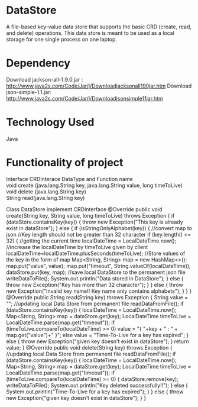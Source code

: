 # DataStore
A file-based key-value data store that supports the basic CRD (create, read, and delete) operations. This data store is meant to be used as a local storage for one single process on one laptop. 

# Dependency
Download jackson-all-1.9.0.jar : 
http://www.java2s.com/Code/Jar/j/Downloadjacksonall190jar.htm 
Download json-simple-1.1.jar:
http://www.java2s.com/Code/Jar/j/Downloadjsonsimple11jar.htm

# Technology Used
  Java
 
# Functionality of project

  Interface CRDInterace
    DataType and Function name	
    void	create (java.lang.String key, java.lang.String value, long timeToLive)	 
    void	delete (java.lang.String key)	 
    String	read(java.lang.String key)
    
  
  Class DataStore implement CRDInterface 
  @Override
    public void create(String key, String value, long timeToLive) throws Exception {
        if (dataStore.containsKey(key)) {
            throw new Exception("This key is already exist in dataStore");
        } else {
            if (isStringOnlyAlphabet(key)) {
                //convert map to json
                //Key length should not be greater than 32 character
                if (key.length() <= 32) {
                    //getting the current time
                    localDateTime = LocalDateTime.now();
                    //increase the localDateTime by timeToLive given by client
                    localDateTime=localDateTime.plusSeconds(timeToLive);
                    //Store values of the key in the form of map
                    Map<String, String> map = new HashMap<>();
                    map.put("value", value);
                    map.put("timeout", String.valueOf(localDateTime));
                    dataStore.put(key, map);
                    //save local DataStore to the permanent json file
                    writeDataToFile();
                    System.out.println("Data stored in DataStore");
                } else {
                    throw new Exception("Key has more than 32 character");
                }
            } else {
                throw new Exception("Invalid key name!! Key name only contains alphabets");
            }
        }
    }
    @Override
    public String read(String key) throws Exception {
        String value = "";
        //updating local Data Store from permanent file
        readDataFromFile();
        if (dataStore.containsKey(key)) {
            localDateTime = LocalDateTime.now();
            Map<String, String> map = dataStore.get(key);
            LocalDateTime timeToLive = LocalDateTime.parse(map.get("timeout"));
            if (timeToLive.compareTo(localDateTime) >= 0)
                value = "{ "+key + " : " + map.get("value")+" }";
            else
                value = "Time-To-Live for a key has expired";
        } else {
            throw new Exception("given key doesn't exist in dataStore");
        }
        return value;
    }
    @Override
    public void delete(String key) throws Exception {
        //updating local Data Store from permanent file
        readDataFromFile();
        if (dataStore.containsKey(key)) {
            localDateTime = LocalDateTime.now();
            Map<String, String> map = dataStore.get(key);
            LocalDateTime timeToLive = LocalDateTime.parse(map.get("timeout"));
            if (timeToLive.compareTo(localDateTime) >= 0) {
                dataStore.remove(key);
                writeDataToFile();
                System.out.println("Key deleted successfully!!");
            } else {
                System.out.println("Time-To-Live for a key has expired");
            }
        } else {
            throw new Exception("given key doesn't exist in dataStore");
        }
    }
    
    
